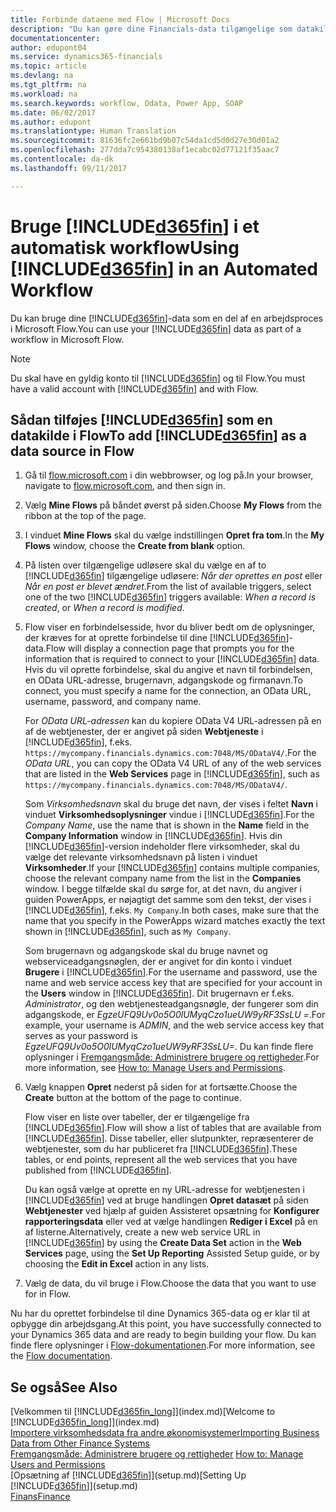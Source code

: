```yaml
---
title: Forbinde dataene med Flow | Microsoft Docs
description: "Du kan gøre dine Financials-data tilgængelige som datakilde og angive en OData URL-adresse til dine webtjenester for at oprette et automatiseret workflow."
documentationcenter: 
author: edupont04
ms.service: dynamics365-financials
ms.topic: article
ms.devlang: na
ms.tgt_pltfrm: na
ms.workload: na
ms.search.keywords: workflow, Odata, Power App, SOAP
ms.date: 06/02/2017
ms.author: edupont
ms.translationtype: Human Translation
ms.sourcegitcommit: 81636fc2e661bd9b07c54da1cd5d0d27e30d01a2
ms.openlocfilehash: 277dda7c954380138af1ecabc02d77121f35aac7
ms.contentlocale: da-dk
ms.lasthandoff: 09/11/2017

---
```

# <a name="using-included365finincludesd365finmdmd-in-an-automated-workflow"></a><span data-ttu-id="40d43-103">Bruge [!INCLUDE[d365fin](includes/d365fin_md.md)] i et automatisk workflow</span><span class="sxs-lookup"><span data-stu-id="40d43-103">Using [!INCLUDE[d365fin](includes/d365fin_md.md)] in an Automated Workflow</span></span>
<span data-ttu-id="40d43-104">Du kan bruge dine [!INCLUDE[d365fin](includes/d365fin_md.md)]-data som en del af en arbejdsproces i Microsoft Flow.</span><span class="sxs-lookup"><span data-stu-id="40d43-104">You can use your [!INCLUDE[d365fin](includes/d365fin_md.md)] data as part of a workflow in Microsoft Flow.</span></span>  

> [!NOTE]  
>   <span data-ttu-id="40d43-105">Du skal have en gyldig konto til [!INCLUDE[d365fin](includes/d365fin_md.md)] og til Flow.</span><span class="sxs-lookup"><span data-stu-id="40d43-105">You must have a valid account with [!INCLUDE[d365fin](includes/d365fin_md.md)] and with Flow.</span></span>  

## <a name="to-add-included365finincludesd365finmdmd-as-a-data-source-in-flow"></a><span data-ttu-id="40d43-106">Sådan tilføjes [!INCLUDE[d365fin](includes/d365fin_md.md)] som en datakilde i Flow</span><span class="sxs-lookup"><span data-stu-id="40d43-106">To add [!INCLUDE[d365fin](includes/d365fin_md.md)] as a data source in Flow</span></span>
1. <span data-ttu-id="40d43-107">Gå til [flow.microsoft.com](https://flow.microsoft.com/en-us/) i din webbrowser, og log på.</span><span class="sxs-lookup"><span data-stu-id="40d43-107">In your browser, navigate to [flow.microsoft.com](https://flow.microsoft.com/en-us/), and then sign in.</span></span>
2. <span data-ttu-id="40d43-108">Vælg **Mine Flows** på båndet øverst på siden.</span><span class="sxs-lookup"><span data-stu-id="40d43-108">Choose **My Flows** from the ribbon at the top of the page.</span></span>
3. <span data-ttu-id="40d43-109">I vinduet **Mine Flows** skal du vælge indstillingen **Opret fra tom**.</span><span class="sxs-lookup"><span data-stu-id="40d43-109">In the **My Flows** window, choose the **Create from blank** option.</span></span>
4. <span data-ttu-id="40d43-110">På listen over tilgængelige udløsere skal du vælge en af to [!INCLUDE[d365fin](includes/d365fin_md.md)] tilgængelige udløsere: *Når der oprettes en post* eller *Når en post er blevet ændret*.</span><span class="sxs-lookup"><span data-stu-id="40d43-110">From the list of available triggers, select one of the two [!INCLUDE[d365fin](includes/d365fin_md.md)] triggers available: *When a record is created*, or *When a record is modified*.</span></span>
5. <span data-ttu-id="40d43-111">Flow viser en forbindelsesside, hvor du bliver bedt om de oplysninger, der kræves for at oprette forbindelse til dine [!INCLUDE[d365fin](includes/d365fin_md.md)]-data.</span><span class="sxs-lookup"><span data-stu-id="40d43-111">Flow will display a connection page that prompts you for the information that is required to connect to your [!INCLUDE[d365fin](includes/d365fin_md.md)] data.</span></span> <span data-ttu-id="40d43-112">Hvis du vil oprette forbindelse, skal du angive et navn til forbindelsen, en OData URL-adresse, brugernavn, adgangskode og firmanavn.</span><span class="sxs-lookup"><span data-stu-id="40d43-112">To connect, you must specify a name for the connection, an OData URL, username, password, and company name.</span></span>

   <span data-ttu-id="40d43-113">For *OData URL-adressen* kan du kopiere OData V4 URL-adressen på en af de webtjenester, der er angivet på siden **Webtjeneste** i [!INCLUDE[d365fin](includes/d365fin_md.md)], f.eks. `https://mycompany.financials.dynamics.com:7048/MS/ODataV4/`.</span><span class="sxs-lookup"><span data-stu-id="40d43-113">For the *OData URL*, you can copy the OData V4 URL of any of the web services that are listed in the **Web Services** page in [!INCLUDE[d365fin](includes/d365fin_md.md)], such as `https://mycompany.financials.dynamics.com:7048/MS/ODataV4/`.</span></span>  

   <span data-ttu-id="40d43-114">Som *Virksomhedsnavn* skal du bruge det navn, der vises i feltet **Navn** i vinduet **Virksomhedsoplysninger** vindue i [!INCLUDE[d365fin](includes/d365fin_md.md)].</span><span class="sxs-lookup"><span data-stu-id="40d43-114">For the *Company Name*, use the name that is shown in the **Name** field in the **Company Information** window in [!INCLUDE[d365fin](includes/d365fin_md.md)].</span></span> <span data-ttu-id="40d43-115">Hvis din [!INCLUDE[d365fin](includes/d365fin_md.md)]-version indeholder flere virksomheder, skal du vælge det relevante virksomhedsnavn på listen i vinduet **Virksomheder**.</span><span class="sxs-lookup"><span data-stu-id="40d43-115">If your [!INCLUDE[d365fin](includes/d365fin_md.md)] contains multiple companies, choose the relevant company name from the list in the **Companies** window.</span></span> <span data-ttu-id="40d43-116">I begge tilfælde skal du sørge for, at det navn, du angiver i guiden PowerApps, er nøjagtigt det samme som den tekst, der vises i [!INCLUDE[d365fin](includes/d365fin_md.md)], f.eks. `My Company`.</span><span class="sxs-lookup"><span data-stu-id="40d43-116">In both cases, make sure that the name that you specify in the PowerApps wizard matches exactly the text shown in [!INCLUDE[d365fin](includes/d365fin_md.md)], such as `My Company`.</span></span>

   <span data-ttu-id="40d43-117">Som brugernavn og adgangskode skal du bruge navnet og webserviceadgangsnøglen, der er angivet for din konto i vinduet **Brugere** i [!INCLUDE[d365fin](includes/d365fin_md.md)].</span><span class="sxs-lookup"><span data-stu-id="40d43-117">For the username and password, use the name and web service access key that are specified for your account in the **Users** window in [!INCLUDE[d365fin](includes/d365fin_md.md)].</span></span> <span data-ttu-id="40d43-118">Dit brugernavn er f.eks. *Administrator*, og den webtjenesteadgangsnøgle, der fungerer som din adgangskode, er *EgzeUFQ9Uv0o5O0lUMyqCzo1ueUW9yRF3SsLU =*.</span><span class="sxs-lookup"><span data-stu-id="40d43-118">For example, your username is *ADMIN*, and the web service access key that serves as your password is *EgzeUFQ9Uv0o5O0lUMyqCzo1ueUW9yRF3SsLU=*.</span></span> <span data-ttu-id="40d43-119">Du kan finde flere oplysninger i [Fremgangsmåde: Administrere brugere og rettigheder](ui-how-users-permissions.md).</span><span class="sxs-lookup"><span data-stu-id="40d43-119">For more information, see [How to: Manage Users and Permissions](ui-how-users-permissions.md).</span></span>
6. <span data-ttu-id="40d43-120">Vælg knappen **Opret** nederst på siden for at fortsætte.</span><span class="sxs-lookup"><span data-stu-id="40d43-120">Choose the **Create** button at the bottom of the page to continue.</span></span>

   <span data-ttu-id="40d43-121">Flow viser en liste over tabeller, der er tilgængelige fra [!INCLUDE[d365fin](includes/d365fin_md.md)].</span><span class="sxs-lookup"><span data-stu-id="40d43-121">Flow will show a list of tables that are available from [!INCLUDE[d365fin](includes/d365fin_md.md)].</span></span> <span data-ttu-id="40d43-122">Disse tabeller, eller slutpunkter, repræsenterer de webtjenester, som du har publiceret fra [!INCLUDE[d365fin](includes/d365fin_md.md)].</span><span class="sxs-lookup"><span data-stu-id="40d43-122">These tables, or end points, represent all the web services that you have published from [!INCLUDE[d365fin](includes/d365fin_md.md)].</span></span>

   <span data-ttu-id="40d43-123">Du kan også vælge at oprette en ny URL-adresse for webtjenesten i [!INCLUDE[d365fin](includes/d365fin_md.md)] ved at bruge handlingen **Opret datasæt** på siden **Webtjenester** ved hjælp af guiden Assisteret opsætning for **Konfigurer rapporteringsdata** eller ved at vælge handlingen **Rediger i Excel** på en af listerne.</span><span class="sxs-lookup"><span data-stu-id="40d43-123">Alternatively, create a new web service URL in [!INCLUDE[d365fin](includes/d365fin_md.md)] by using the **Create Data Set** action in the **Web Services** page, using the **Set Up Reporting** Assisted Setup guide, or by choosing the **Edit in Excel** action in any lists.</span></span>
7. <span data-ttu-id="40d43-124">Vælg de data, du vil bruge i Flow.</span><span class="sxs-lookup"><span data-stu-id="40d43-124">Choose the data that you want to use for in Flow.</span></span>

<span data-ttu-id="40d43-125">Nu har du oprettet forbindelse til dine Dynamics 365-data og er klar til at opbygge din arbejdsgang.</span><span class="sxs-lookup"><span data-stu-id="40d43-125">At this point, you have successfully connected to your Dynamics 365 data and are ready to begin building your flow.</span></span> <span data-ttu-id="40d43-126">Du kan finde flere oplysninger i [Flow-dokumentationen](https://flow.microsoft.com/documentation/getting-started/).</span><span class="sxs-lookup"><span data-stu-id="40d43-126">For more information, see the [Flow documentation](https://flow.microsoft.com/documentation/getting-started/).</span></span>

## <a name="see-also"></a><span data-ttu-id="40d43-127">Se også</span><span class="sxs-lookup"><span data-stu-id="40d43-127">See Also</span></span>
<span data-ttu-id="40d43-128">[Velkommen til [!INCLUDE[d365fin_long](includes/d365fin_long_md.md)]](index.md)</span><span class="sxs-lookup"><span data-stu-id="40d43-128">[Welcome to [!INCLUDE[d365fin_long](includes/d365fin_long_md.md)]](index.md)</span></span>  
[<span data-ttu-id="40d43-129">Importere virksomhedsdata fra andre økonomisystemer</span><span class="sxs-lookup"><span data-stu-id="40d43-129">Importing Business Data from Other Finance Systems</span></span>](upload-data.md)  
<span data-ttu-id="40d43-130">[Fremgangsmåde: Administrere brugere og rettigheder](ui-how-users-permissions.md)  </span><span class="sxs-lookup"><span data-stu-id="40d43-130">[How to: Manage Users and Permissions](ui-how-users-permissions.md)  </span></span>  
<span data-ttu-id="40d43-131">[Opsætning af [!INCLUDE[d365fin](includes/d365fin_md.md)]](setup.md)</span><span class="sxs-lookup"><span data-stu-id="40d43-131">[Setting Up [!INCLUDE[d365fin](includes/d365fin_md.md)]](setup.md)</span></span>  
[<span data-ttu-id="40d43-132">Finans</span><span class="sxs-lookup"><span data-stu-id="40d43-132">Finance</span></span>](finance.md)  

